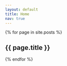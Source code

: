 ```yaml
---
layout: default
title: Home
nav: true
---
```

{% for page  in site.posts %}
<div class="article">
<h2>{{ page.title }}</h2>
</div>
{% endfor %}